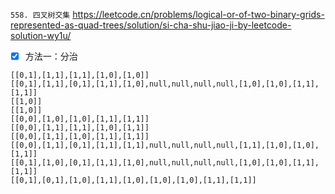 
`558. 四叉树交集` https://leetcode.cn/problems/logical-or-of-two-binary-grids-represented-as-quad-trees/solution/si-cha-shu-jiao-ji-by-leetcode-solution-wy1u/
- [x] 方法一：分治

```
[[0,1],[1,1],[1,1],[1,0],[1,0]]
[[0,1],[1,1],[0,1],[1,1],[1,0],null,null,null,null,[1,0],[1,0],[1,1],[1,1]]
[[1,0]]
[[1,0]]
[[0,0],[1,0],[1,0],[1,1],[1,1]]
[[0,0],[1,1],[1,1],[1,0],[1,1]]
[[0,0],[1,1],[1,0],[1,1],[1,1]]
[[0,0],[1,1],[0,1],[1,1],[1,1],null,null,null,null,[1,1],[1,0],[1,0],[1,1]]
[[0,1],[1,0],[0,1],[1,1],[1,0],null,null,null,null,[1,0],[1,0],[1,1],[1,1]]
[[0,1],[0,1],[1,0],[1,1],[1,0],[1,0],[1,0],[1,1],[1,1]]
```
